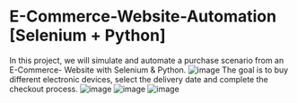# E-Commerce-Website-Automation [Selenium + Python]

In this project, we will simulate and automate a purchase scenario from an E-Commerce- Website with Selenium & Python.
![image](https://user-images.githubusercontent.com/69133619/186629170-8d6f449a-4ca7-4155-ae63-6e1e24459195.png)
The goal is to buy different electronic devices, select the delivery date and complete the checkout process.
![image](https://user-images.githubusercontent.com/69133619/186629222-4ca0c580-8e68-4d92-9cff-3aec1c48edf5.png)
![image](https://user-images.githubusercontent.com/69133619/186629262-83b07d58-878e-4b3e-bb6a-2747ba86ed96.png)
![image](https://user-images.githubusercontent.com/69133619/186629306-10481cf7-c4bd-48d5-881f-36a4e2bb0bff.png)

